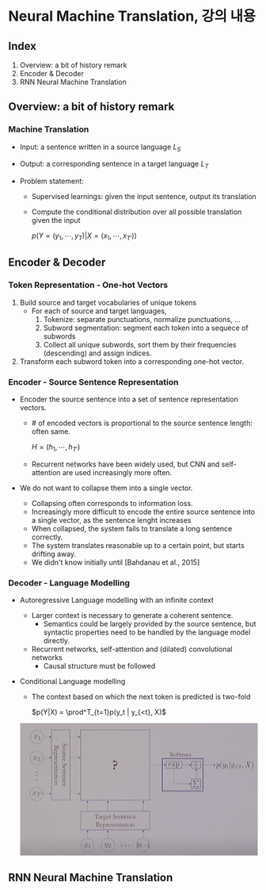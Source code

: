 # Neural Machine Translation, 강의 내용

## Index

1. Overview: a bit of history remark
2. Encoder & Decoder
3. RNN Neural Machine Translation

## Overview: a bit of history remark

### Machine Translation

- Input: a sentence written in a source language $L_S$

- Output: a corresponding sentence in a target language $L_T$

- Problem statement:

  - Supervised learnings: given the input sentence, output its translation

  - Compute the conditional distribution over all possible translation given the input 

    $p(Y = (y_1, \cdots, y_T)| X = (x_1, \cdots, x_{T'}))$

## Encoder & Decoder

### Token Representation - One-hot Vectors

1. Build source and target vocabularies of unique tokens
   - For each of source and target languages,
     1. Tokenize: separate punctuations, normalize punctuations, ...
     2. Subword segmentation: segment each token into a sequece of subwords
     3. Collect all unique subwords, sort them by their frequencies (descending) and assign indices.
2. Transform each subword token into a corresponding one-hot vector.

### Encoder - Source Sentence Representation

- Encoder the source sentence into a set of sentence representation vectors.

  - \# of encoded vectors is proportional to the source sentence length: often same.

    $H = (h_1, \cdots, h_{T'})$

  - Recurrent networks have been widely used, but CNN and self-attention are used increasingly more often.

- We do not want to collapse them into a single vector.

  - Collapsing often corresponds to information loss.
  - Increasingly more difficult to encode the entire source sentence into a single vector, as the sentence lenght increases
  - When collapsed, the system fails to translate a long sentence correctly.
  - The system translates reasonable up to a certain point, but starts drifting away.
  - We didn't know initially until [Bahdanau et al., 2015]

### Decoder - Language Modelling

- Autoregressive Language modelling with an infinite context

  - Larger context is necessary to generate a coherent sentence.
    - Semantics could be largely provided by the source sentence, but syntactic properties need to be handled by the language model directly.
  - Recurrent networks, self-attention and (dilated) convolutional networks
    - Causal structure must be followed

- Conditional Language modelling

  - The context based on which the next token is predicted is two-fold

    $p(Y|X) = \prod^T_{t=1}p(y_t | y_{<t}, X)$

  ![machine_translation](./images/machine_translation.png)

## RNN Neural Machine Translation

